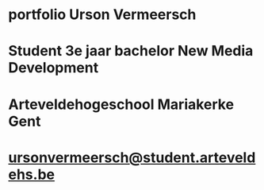 # portfolio Urson Vermeersch

# Student 3e jaar bachelor New Media Development
# Arteveldehogeschool Mariakerke Gent
# ursonvermeersch@student.arteveldehs.be